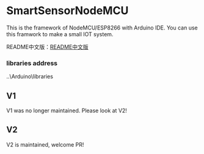 # SmartSensorNodeMCU

This is the framework of NodeMCU/ESP8266 with Arduino IDE. You can use this framwork to make a small IOT system.

README中文版：[README中文版](README_CN.md)

### libraries address

..\Arduino\libraries


## V1

V1 was no longer maintained. Please look at V2!

## V2

V2 is maintained, welcome PR!